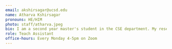 ```yaml
---
email: akshirsagar@ucsd.edu
name: Atharva Kshirsagar
pronouns: HE/HIM
photo: staff/atharva.jpeg
bio: I am a second year master's student in the CSE department. My research interests lie in large language models, and systems that make them run cheaper and faster. I currently work in Prof. Zhang's lab. 
role: Teach Assistant
office-hours: Every Monday 4-5pm on Zoom 
---
```

